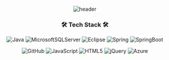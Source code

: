 
<div align="center">
  
  ![header](https://capsule-render.vercel.app/api?type=cylinder&color=000000&height=150&section=header&text=EunJi%20Cheon&fontColor=ffffff&fontSize=70&animation=fadeIn&fontAlignY=55)
</div>

<h3 align="center">🛠 Tech Stack 🛠</h3>
<div align="center">
  
![Java](https://img.shields.io/badge/java-%232671E5.svg?style=for-the-badge&logo=openjdk&logoColor=white)
![MicrosoftSQLServer](https://img.shields.io/badge/Microsoft%20SQL%20Server-CC2927?style=for-the-badge&logo=microsoft%20sql%20server&logoColor=white)
![Eclipse](https://img.shields.io/badge/Eclipse-%23483699.svg?style=for-the-badge&logo=Eclipse&logoColor=white)
![Spring](https://img.shields.io/badge/spring-%236DB33F.svg?style=for-the-badge&logo=spring&logoColor=white)
![SpringBoot](https://img.shields.io/badge/SpringBoot-0AC18E.svg?style=for-the-badge&logo=spring&logoColor=white)

![GitHub](https://img.shields.io/badge/github-%23121011.svg?style=for-the-badge&logo=github&logoColor=white)
![JavaScript](https://img.shields.io/badge/javascript-%23323330.svg?style=for-the-badge&logo=javascript&logoColor=%23F7DF1E)
![HTML5](https://img.shields.io/badge/html5-ffdd00.svg?style=for-the-badge&logo=html5&logoColor=white)
![jQuery](https://img.shields.io/badge/jquery-E60012.svg?style=for-the-badge&logo=jquery&logoColor=white)
![Azure](https://img.shields.io/badge/azure-%230072C6.svg?style=for-the-badge&logo=microsoftazure&logoColor=white)
</div>

